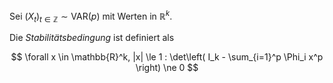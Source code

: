Sei $(X_t)_{t \in \mathbb{Z}} \sim \text{VAR}(p)$ mit Werten in $\mathbb{R}^k$.

Die *Stabilitätsbedingung* ist definiert als

$$
	\forall x \in \mathbb{R}^k, |x| \le 1 : \det\left( I_k - \sum_{i=1}^p \Phi_i x^p \right) \ne 0
$$
